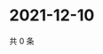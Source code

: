 # 2021-12-10

共 0 条

<!-- BEGIN WEIBO -->
<!-- 最后更新时间 Fri Dec 10 2021 14:17:21 GMT+0800 (China Standard Time) -->

<!-- END WEIBO -->
